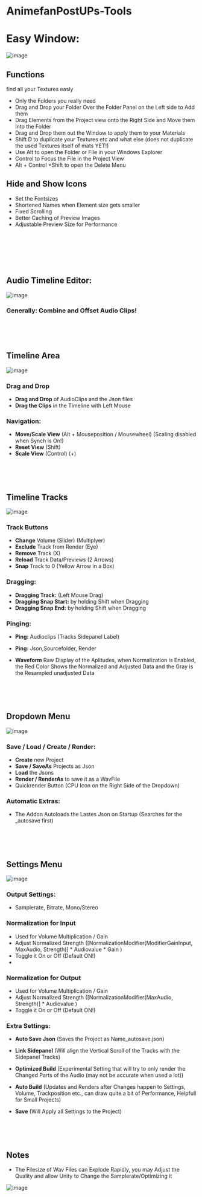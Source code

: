 # AnimefanPostUPs-Tools
 
# Easy Window:
![image](https://github.com/AnimefanPostUP/Unity.Animefans_Tools/assets/93488236/7d86e98d-28fb-4d81-9ebb-684a145e99ae)

## Functions
find all your Textures easly 
- Only the Folders you really need 
- Drag and Drop your Folder Over the Folder Panel on the Left side to Add them
- Drag Elements from the Project view onto the Right Side and Move them Into the Folder
- Drag and Drop them out the Window to apply them to your Materials
- Shift D to duplicate your Textures etc and what else (does not duplicate the used Textures itself of mats YET!)
- Use Alt to open the Folder or File in your Windows Explorer
- Control to Focus the File in the Project View
- Alt + Control +Shift to open the Delete Menu


## Hide and Show Icons
- Set the Fontsizes
- Shortened Names when Element size gets smaller
- Fixed Scrolling
- Better Caching of Preview Images
- Adjustable Preview Size for Performance

</br></br></br>
</br></br>
## Audio Timeline Editor:
![image](https://github.com/AnimefanPostUP/Unity.Animefans_Tools/assets/93488236/f69f0be1-26db-415d-b1ef-57d4c02981a9)


### Generally: Combine and Offset Audio Clips!

</br></br></br>


## Timeline Area

![image](https://github.com/AnimefanPostUP/Unity.Animefans_Tools/assets/93488236/ee9c31f6-0125-4ab8-9ac8-e1ea02a13888)

### Drag and Drop
- **Drag and Drop** of AudioClips and the Json files
- **Drag the Clips** in the Timeline with Left Mouse


### Navigation:
- **Move/Scale View** (Alt + Mouseposition / Mousewheel) (Scaling disabled when Synch is On!)
- **Reset View** (Shift)
- **Scale View** (Control) (+)

</br></br></br>


## Timeline Tracks

![image](https://github.com/AnimefanPostUP/Unity.Animefans_Tools/assets/93488236/9fc1ef32-10e4-4f2f-af38-b5911dde0d36)

### Track Buttons
- **Change** Volume (Slider) (Multiplyer)
- **Exclude** Track from Render (Eye)
- **Remove** Track (X)
- **Reload** Track Data/Previews (2 Arrows)
- **Snap** Track to 0 (Yellow Arrow in a Box)

### Dragging:
- **Dragging Track:** (Left Mouse Drag)
- **Dragging Snap Start:** by holding Shift when Dragging
- **Dragging Snap End:** by holding Shift when Dragging

### Pinging:
- **Ping:** Audioclips (Tracks Sidepanel Label)
- **Ping:** Json,Sourcefolder, Render

- **Waveform** Raw Display of the Aplitudes, when Normalization is Enabled, the Red Color Shows the Normalized and Adjusted Data and the Gray is the Resampled unadjusted Data

</br></br></br>


## Dropdown Menu

![image](https://github.com/AnimefanPostUP/Unity.Animefans_Tools/assets/93488236/f5f7ef57-6f96-45df-abec-5ea7b25f0c5c)

### Save / Load / Create / Render:
- **Create** new Project
- **Save / SaveAs** Projects as Json
- **Load** the Jsons
- **Render / RenderAs** to save it as a WavFile
- Quickrender Button (CPU Icon on the Right Side of the Dropdown)


### Automatic Extras:
- The Addon Autoloads the Lastes Json on Startup (Searches for the _autosave first)

</br></br></br>


## Settings Menu

![image](https://github.com/AnimefanPostUP/Unity.Animefans_Tools/assets/93488236/08f90128-32b2-4ca2-a6d3-5aa2506d0494)


### Output Settings:
- Samplerate, Bitrate, Mono/Stereo

### Normalization for Input
- Used for Volume Multiplication / Gain
- Adjust Normalized Strength ([NormalizationModifier(ModifierGainInput, MaxAudio, Strength)] * Audiovalue * Gain )
- Toggle it On or Off (Default ON!)
- 
### Normalization for Output
- Used for Volume Multiplication / Gain
- Adjust Normalized Strength ([NormalizationModifier(MaxAudio, Strength)] * Audiovalue )
- Toggle it On or Off (Default ON!)

### Extra Settings:
- **Auto Save Json** (Saves the Project as Name_autosave.json)
- **Link Sidepanel** (Will align the Vertical Scroll of the Tracks with the Sidepanel Tracks)
- **Optimized Build** (Experimental Setting that will try to only render the Changed Parts of the Audio (may not be accurate when used a lot))
- **Auto Build** (Updates and Renders after Changes happen to Settings, Volume, Trackposition etc., can draw quite a bit of Performance, Helpfull for Small Projects)

- **Save** (Will Apply all Settings to the Project)


</br></br></br>


## Notes
- The Filesize of Wav Files can Explode Rapidly, you may Adjust the Quality and allow Unity to Change the Samplerate/Optimizing it

![image](https://github.com/AnimefanPostUP/Unity.Animefans_Tools/assets/93488236/9c483b34-296d-4901-b8e8-3e0febc2ca56)



